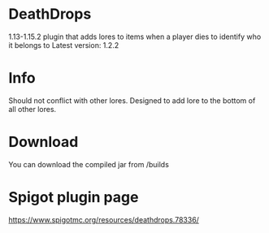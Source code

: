 # DeathDrops
1.13-1.15.2 plugin that adds lores to items when a player dies to identify who it belongs to
Latest version: 1.2.2

# Info
Should not conflict with other lores. Designed to add lore to the bottom of all other lores.

# Download
You can download the compiled jar from /builds

# Spigot plugin page
https://www.spigotmc.org/resources/deathdrops.78336/
